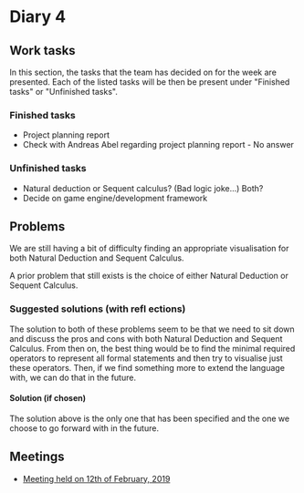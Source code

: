 # Diary 4

## Work tasks

In this section, the tasks that the team has decided on for the week are presented. Each of the listed tasks will be then be present under "Finished tasks" or "Unfinished tasks".

### Finished tasks

- Project planning report
- Check with Andreas Abel regarding project planning report - No answer

### Unfinished tasks

- Natural deduction or Sequent calculus? (Bad logic joke...) Both?
- Decide on game engine/development framework

## Problems

We are still having a bit of difficulty finding an appropriate visualisation for both Natural Deduction and Sequent Calculus.

A prior problem that still exists is the choice of either Natural Deduction or Sequent Calculus.

### Suggested solutions (with refl  ections)

The solution to both of these problems seem to be that we need to sit down and discuss the pros and cons with both Natural Deduction and Sequent Calculus. From then on, the best thing would be to find the minimal required operators to represent all formal statements and then try to visualise just these operators. Then, if we find something more to extend the language with, we can do that in the future.

#### Solution (if chosen)

The solution above is the only one that has been specified and the one we choose to go forward with in the future.

## Meetings

- [Meeting held on 12th of February, 2019](../meetings/meeting-12-02-19.md)
